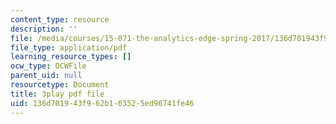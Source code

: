 ```yaml
---
content_type: resource
description: ''
file: /media/courses/15-071-the-analytics-edge-spring-2017/136d701943f962b163525ed96741fe46_DCcPG4aS5I0.pdf
file_type: application/pdf
learning_resource_types: []
ocw_type: OCWFile
parent_uid: null
resourcetype: Document
title: 3play pdf file
uid: 136d7019-43f9-62b1-6352-5ed96741fe46
---
```

